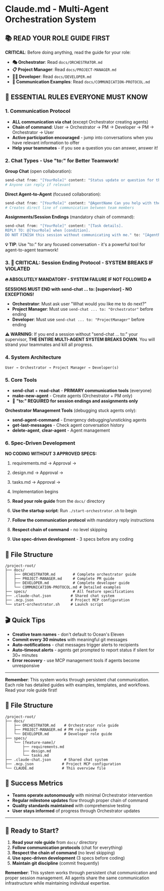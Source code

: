 # Claude.md - Multi-Agent Orchestration System

## 📚 READ YOUR ROLE GUIDE FIRST

**CRITICAL**: Before doing anything, read the guide for your role:

- **🎭 Orchestrator**: Read `docs/ORCHESTRATOR.md` 
- **📋 Project Manager**: Read `docs/PROJECT-MANAGER.md`
- **👨‍💻 Developer**: Read `docs/DEVELOPER.md`
- **📖 Communication Examples**: Read `docs/COMMUNICATION-PROTOCOL.md`

## 🚨 ESSENTIAL RULES EVERYONE MUST KNOW

### 1. Communication Protocol
- **ALL communication via chat** (except Orchestrator creating agents)
- **Chain of command**: User → Orchestrator → PM → Developer → PM → Orchestrator → User
- **Active participation encouraged** - jump into conversations when you have relevant information to offer
- **Help your teammates** - if you see a question you can answer, answer it!

### 2. Chat Types - Use "to:" for Better Teamwork!
**Group Chat** (open collaboration):
```bash
send-chat from: "[YourRole]" content: "Status update or question for the team"
# Anyone can reply if relevant
```

**Direct Agent-to-Agent** (focused collaboration):
```bash
send-chat from: "[YourRole]" content: "@AgentName Can you help with the database schema? I need advice on user table relationships." to: "AgentName"
# Creates direct line of communication between team members
```

**Assignments/Session Endings** (mandatory chain of command):
```bash
send-chat from: "[YourRole]" content: "[Task details]. 
REPLY TO: @[YourRole] when [condition].
DO NOT FINISH this session without communicating with me." to: "[AgentName]"
```

**💡 TIP**: Use "to:" for any focused conversation - it's a powerful tool for agent-to-agent teamwork!

### 3. 🚨 CRITICAL: Session Ending Protocol - SYSTEM BREAKS IF VIOLATED
**🔥 ABSOLUTELY MANDATORY - SYSTEM FAILURE IF NOT FOLLOWED 🔥**

**SESSIONS MUST END with send-chat ... to: [supervisor] - NO EXCEPTIONS!**
- **Orchestrator**: Must ask user "What would you like me to do next?"
- **Project Manager**: Must use `send-chat ... to: "Orchestrator"` before ending
- **Developer**: Must use `send-chat ... to: "ProjectManager"` before ending

**⚠️ WARNING**: If you end a session without "send-chat ... to:" your supervisor, **THE ENTIRE MULTI-AGENT SYSTEM BREAKS DOWN**. You will strand your teammates and kill all progress.

### 4. System Architecture
```
User → Orchestrator → Project Manager → Developer(s)
```

### 5. Core Tools
- **send-chat** + **read-chat** - **PRIMARY communication tools** (everyone)
- **make-new-agent** - Create agents (Orchestrator + PM only)
- 🚨 **"to:" REQUIRED for session endings and assignments only**

**Orchestrator Management Tools** (debugging stuck agents only):
- **send-agent-command** - Emergency debugging/unsticking agents
- **get-last-messages** - Check agent conversation history
- **delete-agent**, **clear-agent** - Agent management

### 6. Spec-Driven Development
**NO CODING WITHOUT 3 APPROVED SPECS:**
1. requirements.md → Approval →
2. design.md → Approval →  
3. tasks.md → Approval →
4. Implementation begins

1. **Read your role guide** from the `docs/` directory
2. **Use the startup script**: Run `./start-orchestrator.sh` to begin
3. **Follow the communication protocol** with mandatory reply instructions
4. **Respect chain of command** - no level skipping
5. **Use spec-driven development** - 3 specs before any coding

## 📁 File Structure
```
/project-root/
├── docs/
│   ├── ORCHESTRATOR.md        # Complete orchestrator guide
│   ├── PROJECT-MANAGER.md     # Complete PM guide  
│   ├── DEVELOPER.md           # Complete developer guide
│   └── COMMUNICATION-PROTOCOL.md # Detailed examples
├── specs/                     # All feature specifications
├── .claude-chat.json         # Shared chat system
├── .mcp.json                 # Project MCP configuration
└── start-orchestrator.sh     # Launch script
```

## 🎬 Quick Tips
- **Creative team names** - don't default to Ocean's Eleven
- **Commit every 30 minutes** with meaningful git messages  
- **Auto-notifications** - chat messages trigger alerts to recipients
- **Auto-timeout alerts** - agents get prompted to report status if silent for 30+ minutes
- **Error recovery** - use MCP management tools if agents become unresponsive

---

**Remember**: This system works through persistent chat communication. Each role has detailed guides with examples, templates, and workflows. Read your role guide first!


## 📁 File Structure
```
/project-root/
├── docs/
│   ├── ORCHESTRATOR.md    # Orchestrator role guide
│   ├── PROJECT-MANAGER.md # PM role guide
│   └── DEVELOPER.md       # Developer role guide
├── specs/
│   └── [feature-name]/
│       ├── requirements.md
│       ├── design.md
│       └── tasks.md
├── .claude-chat.json      # Shared chat system
├── .mcp.json             # Project MCP configuration
└── CLAUDE.md             # This overview file
```

## 🎯 Success Metrics

- **Teams operate autonomously** with minimal Orchestrator intervention
- **Regular milestone updates** flow through proper chain of command
- **Quality standards maintained** with comprehensive testing
- **User stays informed** of progress through Orchestrator updates

---

## 🚀 Ready to Start?

1. **Read your role guide** from `docs/` directory
2. **Follow communication protocols** (chat for everything)
3. **Respect the chain of command** (no level skipping)
4. **Use spec-driven development** (3 specs before coding)
5. **Maintain git discipline** (commit frequently)

**Remember**: This system works through persistent chat communication and proper session management. All agents share the same communication infrastructure while maintaining individual expertise.